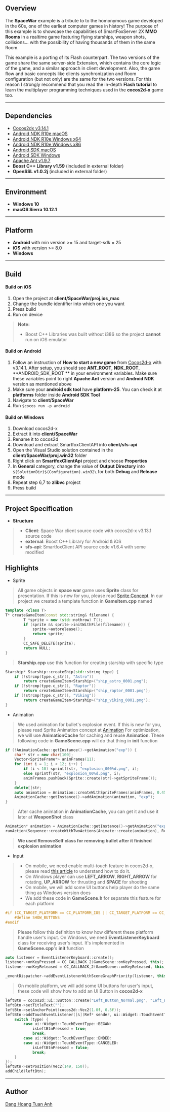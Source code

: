 Overview
-------------

The **SpaceWar** example is a tribute to to the homonymous game developed in the 60s, one of the earliest computer games in history! The purpose of this example is to showcase the capabilities of SmartFoxServer 2X **MMO Rooms** in a realtime game featuring flying starships, weapon shots, collisions... with the possibility of having thousands of them in the same Room.

This example is a porting of its Flash counterpart. The two versions of the game share the same server-side Extension, which contains the core logic of the game, and a similar approach in client development. Also, the game flow and basic concepts like clients synchronization and Room configuration (but not only) are the same for the two versions. For this reason I strongly recommend that you read the in-depth **Flash tutorial** to learn the multiplayer programming techniques used in the **cocos2d-x** game too.

----------


Dependencies
-------------
- [Cocos2dx v3.14.1](http://www.cocos2d-x.org/filedown/cocos2d-x-3.14.1.zip)
- [Android NDK R10e macOS](https://dl.google.com/android/repository/android-ndk-r10e-darwin-x86_64.zip)
- [Android NDK R10e Windows x64](https://dl.google.com/android/repository/android-ndk-r10e-windows-x86_64.zip)
- [Android NDK R10e Windows x86](https://dl.google.com/android/repository/android-ndk-r10e-windows-x86.zip)
- [Android SDK macOS](https://dl.google.com/android/repository/tools_r25.2.3-macosx.zip)
- [Android SDK Windows](https://dl.google.com/android/repository/tools_r25.2.3-windows.zip)
- [Apache Ant v1.9.7](http://archive.apache.org/dist/ant/binaries/apache-ant-1.9.7-bin.zip)
- **Boost C++ Library v1.59** (included in external folder)
- **OpenSSL v1.0.2j** (included in external folder)


----------


Environment
-------------
- **Windows 10**
- **macOS Sierra 10.12.1**

----------


Platform
-------------
- **Android** with min version >= 15 and target-sdk = 25
- **iOS** with version >= 8.0
- **Windows**

----------


Build
-------------
#### <i class="icon-folder"></i> Build on iOS

 1. Open the project at **client/SpaceWar/proj.ios_mac**
 2. Change the bundle identifier into which one you want
 3. Press build
 4. Run on device

> **Note:**
> - Boost C++ Libraries was built without i386 so the project **cannot** run on iOS emulator

#### <i class="icon-folder"></i> Build on Android

 1. Follow an instruction of **How to start a new game** from [Cocos2d-x](https://github.com/cocos2d/cocos2d-x#how-to-start-a-new-game) with v3.14.1. After setup, you should see **ANT_ROOT**, **NDK_ROOT**, **ANDROID_SDK_ROOT ** in your environment variables. Make sure these variables point to right **Apache Ant** version and **Android NDK** version as mentioned above 
 2. Make sure your **android sdk tool** have **platform-25**. You can check it at **platforms** folder inside **Android SDK Tool**
 3. Navigate to **client/SpaceWar**
 4. Run ```$cocos run -p android```

 #### <i class="icon-folder"></i> Build on Windows

 1. Download cocos2d-x
 2. Extract it into **client/SpaceWar**
 3. Rename it to cocos2d
 4. Download and extract SmartfoxClientAPI info **client/sfs-api**
 5. Open the Visual Studio solution contained in the **client/SpaceWar/proj.win32** folder
 6. Right click on **SmartfoxClientApi** project and choose **Properties**
 7. In **General** category, change the value of **Output Directory** into ```$(SolutionDir)$(Configuration).win32\``` for both **Debug** and **Release** mode
 8. Repeat step 6,7 to **zlibvc** project
 9. Press build

----------


Project Specification
-------------

- **Structure**

> - **Client**: Space War client source code with cocos2d-x v3.13.1 source code 
> - **external**: Boost C++ Library for Android & iOS
> - **sfs-api**: SmartfoxClient API source code v1.6.4 with some modified

Highlights
----------
- Sprite

> All game objects in **space war** game uses **Sprite** class for presentation. If this is new for you, please read [Sprite Concept](http://cocos2d-x.org/docs/programmers-guide/sprites). In our project we created a template function in **GameItem.cpp** named

```c++
template <class T> 
T* createGameItem(const std::string& filename) {
		T *sprite = new (std::nothrow) T();
		if (sprite && sprite->initWithFile(filename)) {
			sprite->autorelease();
			return sprite;
		}
		CC_SAFE_DELETE(sprite);
		return NULL;
}
```

> **Starship.cpp** use this function for creating starship with specific type

```c++
Starship* Starship::createShip(std::string type) {
	if (!strcmp(type.c_str(), "Astro"))
		return createGameItem<Starship>("ship_astro_0001.png");
	if (!strcmp(type.c_str(), "Raptor"))
		return createGameItem<Starship>("ship_raptor_0001.png");
	if (!strcmp(type.c_str(), "Viking"))
		return createGameItem<Starship>("ship_viking_0001.png");
}
```

- Animation

> We used animation for bullet's explosion event. If this is new for you, please read Sprite Animation concept at [Animation](http://www.cocos2d-x.org/wiki/Sprite_Sheet_Animation)
> For optimization, we will use **AnimationCache** for caching and reuse **Animation**. These following code in **GameScene.cpp** will do that thing in **init** function

```c++
if (!AnimationCache::getInstance()->getAnimation("exp")) {
	char* str = new char[100];
	Vector<SpriteFrame*> animFrames(11);
	for (int i = 1; i < 12; i++) {
		if (i < 10) sprintf(str, "explosion_000%d.png", i);
		else sprintf(str, "explosion_00%d.png", i);
		animFrames.pushBack(Sprite::create(str)->getSpriteFrame());
	}
	delete[]str;
	auto animation = Animation::createWithSpriteFrames(animFrames, 0.45f / 11);
	AnimationCache::getInstance()->addAnimation(animation, "exp");
}
```

> After cache animation in **AnimationCache**, you can get it and use it later at **WeaponShot** class

```c++
Animation* animation = AnimationCache::getInstance()->getAnimation("exp");
runAction(Sequence::createWithTwoActions(Animate::create(animation), RemoveSelf::create()));
```

> **We used RemoveSelf class for removing bullet after it finished explosion animation**

- Input

> - On mobile, we need enable multi-touch feature in cocos2d-x, please read [this article](http://www.cocos2d-x.org/wiki/How_to_Enable_Multi-Touch) to understand how to do it.
> - On Windows player can use **LEFT_ARROW**, **RIGHT_ARROW** for rotating, **UP_ARROW** for thrusting and **SPACE** for shooting
> - On mobile, we will add some UI buttons help player do the same thing as Windows version does
> - We add these code in **GameScene.h** for separate this feature for each platform

```c++
#if (CC_TARGET_PLATFORM == CC_PLATFORM_IOS || CC_TARGET_PLATFORM == CC_PLATFORM_ANDROID)
	#define SHOW_BUTTONS
#endif
```

> Please follow this definition to know how different these platform handle user's input. On Windows, we need **EventListenerKeyboard** class for receiving user's input. It's implemented in **GameScene.cpp**'s **init** function

```c++
auto listener = EventListenerKeyboard::create();
listener->onKeyPressed = CC_CALLBACK_2(GameScene::onKeyPressed, this);
listener->onKeyReleased = CC_CALLBACK_2(GameScene::onKeyReleased, this);

_eventDispatcher->addEventListenerWithSceneGraphPriority(listener, this);
```

> On mobile platform, we will add some UI buttons for user's input, these code will show how to add an UI Button in **cocos2d-x**

```c++
leftBtn = cocos2d::ui::Button::create("Left_Button_Normal.png", "Left_Button_Pressed.png", "Left_Button_Pressed.png");
leftBtn->setTitleText("");
leftBtn->setAnchorPoint(cocos2d::Vec2(1.0f, 0.5f));
leftBtn->addTouchEventListener([&](Ref* sender, ui::Widget::TouchEventType type) {
	switch (type) {
		case ui::Widget::TouchEventType::BEGAN:
			isLeftBtnPressed = true;
			break;
		case ui::Widget::TouchEventType::ENDED:
		case ui::Widget::TouchEventType::CANCELED:
			isLeftBtnPressed = false;
			break;
	}
});
leftBtn->setPosition(Vec2(149, 150));
addChild(leftBtn);
```

----------


Author
--------
[Dang Hoang Tuan Anh](https://github.com/dhtuananh91)